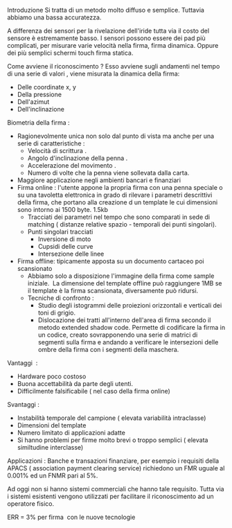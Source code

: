 Introduzione
Si tratta di un metodo molto diffuso e semplice.
Tuttavia abbiamo una bassa accuratezza.

A differenza dei sensori per la rivelazione dell'iride tutta via il costo del sensore è estremamente basso. I sensori possono essere dei pad più complicati, per misurare varie velocità nella firma, firma dinamica. Oppure dei più semplici schermi touch firma statica.

Come avviene il riconoscimento ? Esso avviene sugli andamenti nel tempo di una serie di valori , viene misurata la dinamica della firma:
- Delle coordinate x, y
- Della pressione
- Dell'azimut
- Dell'inclinazione


Biometria della firma :
- Ragionevolmente unica non solo dal punto di vista ma anche per una serie di caratteristiche :
	- Velocità di scrittura .
	- Angolo d'inclinazione della penna .
	- Accelerazione del movimento .
	- Numero di volte che la penna viene sollevata dalla carta.
- Maggiore applicazione negli ambienti bancari e finanziari
- Firma online :
	l'utente appone la propria firma con una penna speciale o su una tavoletta elettronica in grado di rilevare i parametri descrittivi della firma, che portano alla creazione d un template le cui dimensioni sono intorno ai 1500 byte. 1.5kb
	- Tracciati dei parametri nel tempo che sono comparati in sede di matching ( distanze relative spazio - temporali dei punti singolari).
	- Punti singolari tracciati
		- Inversione di moto
		- Cupsidi delle curve
		- Intersezione delle linee
- Firma offline: tipicamente apposta su un documento cartaceo poi scansionato
	- Abbiamo solo a disposizione l'immagine della firma come sample iniziale.  La dimensione del template offline può raggiungere 1MB se il template è la firma scansionata, diversamente può ridursi.
	- Tecniche di confronto :
		- Studio degli istogrammi delle proiezioni orizzontali e verticali dei toni di grigio.
		- Dislocazione dei tratti all'interno dell'area di firma secondo il metodo extended shadow code. Permette di codificare la firma in un codice, creato sovrapponendo una serie di matrici di segmenti sulla firma e andando a verificare le intersezioni delle ombre della firma con i segmenti della maschera.

Vantaggi  :
- Hardware poco costoso
- Buona accettabilità da parte degli utenti.
- Difficilmente falsificabile ( nel caso della firma online)

Svantaggi :
- Instabilità temporale del campione ( elevata variabilità intraclasse)
- Dimensioni del template
- Numero limitato di applicazioni adatte
- Si hanno problemi per firme molto brevi o troppo semplici ( elevata similtudine interclasse)

Applicazioni :
Banche e transazioni finanziare, per esempio i requisiti della APACS ( association payment clearing service) richiedono un FMR uguale al 0.001% ed un FNMR pari al 5%.

Ad oggi non si hanno sistemi commerciali che hanno tale requisito. Tutta via i sistemi esistenti vengono utilizzati per facilitare il riconoscimento ad un operatore fisico.

ERR = 3% per firma  con le nuove tecnologie